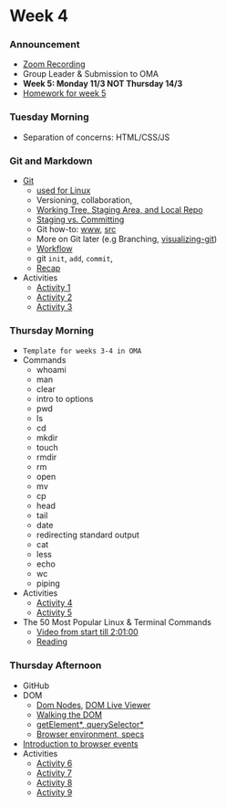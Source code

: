 # Week 4

### Announcement

- [Zoom Recording]
- Group Leader & Submission to OMA
- **Week 5: Monday 11/3 NOT Thursday 14/3**
- [Homework for week 5](./Homework.md)

### Tuesday Morning

- Separation of concerns: HTML/CSS/JS
### Git and Markdown

- [Git]
  - [used for Linux](https://github.com/torvalds/linux)
  - Versioning, collaboration, 
  - [Working Tree, Staging Area, and Local Repo]
  - [Staging vs. Committing]
  - Git how-to: [www](https://githowto.com), [src](https://github.com/GitHowTo/githowto-content)
  - More on Git later (e.g Branching, [visualizing-git])
  - [Workflow]
  - git `init`, `add`, `commit`,  
  - [Recap](./git.md)
- Activities  
  - [Activity 1](./activity1.md)
  - [Activity 2](./activity2.md)
  - [Activity 3](./activity3.md)

<!-- - [Responsive Images](https://internetingishard.netlify.app/html-and-css/responsive-images/) -->

### Thursday Morning

- `Template for weeks 3-4 in OMA`
- Commands
  - whoami
  - man
  - clear
  - intro to options
  - pwd
  - ls
  - cd
  - mkdir
  - touch
  - rmdir
  - rm
  - open
  - mv
  - cp
  - head
  - tail
  - date
  - redirecting standard output
  - cat
  - less
  - echo
  - wc
  - piping
- Activities
  - [Activity 4](./activity4.md)
  - [Activity 5](./activity5.md)
- The 50 Most Popular Linux & Terminal Commands
  - [Video from start till 2:01:00](https://www.youtube.com/watch?v=ZtqBQ68cfJc)
  - [Reading](https://www.freecodecamp.org/news/the-linux-commands-handbook/)

### Thursday Afternoon

- GitHub
- DOM
  - [Dom Nodes], [DOM Live Viewer]
  - [Walking the DOM]
  - [getElement*, querySelector*]
  - [Browser environment, specs]
- [Introduction to browser events]
- Activities
  - [Activity 6](./activity6.md)
  - [Activity 7](./Activity7.md)
  - [Activity 8](./activity8.md)
  - [Activity 9](./activity9.md)

<!-- Links -->
[DOM Live Viewer]:https://software.hixie.ch/utilities/js/live-dom-viewer/
[Dom Nodes]:https://javascript.info/dom-nodes
[Walking the DOM]:https://javascript.info/dom-navigation
[getElement*, querySelector*]:https://javascript.info/searching-elements-dom
[Browser environment, specs]:https://javascript.info/browser-environment
[Introduction to browser events]:https://javascript.info/introduction-browser-events

[Git]:https://www.atlassian.com/git/tutorials/setting-up-a-repository
[Workflow]:https://dev.to/mollynem/git-github--workflow-fundamentals-5496
[Zoom Recording]:https://metropoliafi-my.sharepoint.com/:f:/g/personal/samiben_metropolia_fi/EiktfOBSrjFBgNszR4lEr8QBeDl7CcmwQV0E3E8TSx4dVA?e=Mwrkmn
[githowto.com]:https://githowto.com
[Learn Git]:https://www.atlassian.com/git
[Staging vs. Committing]:https://practicalgit.com/blog/staging-vs-commit.html
[visualizing-git]:https://git-school.github.io/visualizing-git/
[Understanding Staging Area]:https://tecadmin.net/git-staging-area-explained/
[Working Tree, Staging Area, and Local Repo]:https://medium.com/@lucasmaurer/git-gud-the-working-tree-staging-area-and-local-repo-a1f0f4822018